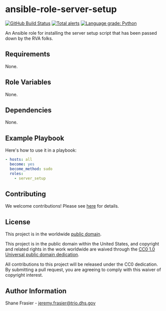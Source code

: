 # ansible-role-server-setup #

[![GitHub Build Status](https://github.com/cisagov/ansible-role-server-setup/workflows/build/badge.svg)](https://github.com/cisagov/ansible-role-server-setup/actions)
[![Total alerts](https://img.shields.io/lgtm/alerts/g/cisagov/ansible-role-server-setup.svg?logo=lgtm&logoWidth=18)](https://lgtm.com/projects/g/cisagov/ansible-role-server-setup/alerts/)
[![Language grade: Python](https://img.shields.io/lgtm/grade/python/g/cisagov/ansible-role-server-setup.svg?logo=lgtm&logoWidth=18)](https://lgtm.com/projects/g/cisagov/ansible-role-server-setup/context:python)

An Ansible role for installing the server setup script that has been
passed down by the RVA folks.

## Requirements ##

None.

## Role Variables ##

None.

## Dependencies ##

None.

## Example Playbook ##

Here's how to use it in a playbook:

```yaml
- hosts: all
  become: yes
  become_method: sudo
  roles:
    - server_setup
```

## Contributing ##

We welcome contributions!  Please see [here](CONTRIBUTING.md) for
details.

## License ##

This project is in the worldwide [public domain](LICENSE).

This project is in the public domain within the United States, and
copyright and related rights in the work worldwide are waived through
the [CC0 1.0 Universal public domain
dedication](https://creativecommons.org/publicdomain/zero/1.0/).

All contributions to this project will be released under the CC0
dedication. By submitting a pull request, you are agreeing to comply
with this waiver of copyright interest.

## Author Information ##

Shane Frasier - <jeremy.frasier@trio.dhs.gov>

